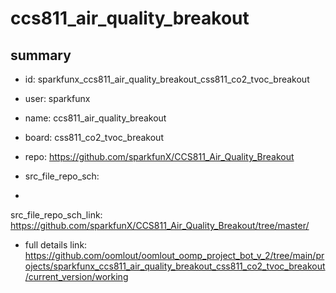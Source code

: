 # ccs811_air_quality_breakout
 
## summary 
* id: sparkfunx_ccs811_air_quality_breakout_css811_co2_tvoc_breakout
* user: sparkfunx
* name: ccs811_air_quality_breakout
* board: css811_co2_tvoc_breakout
* repo: https://github.com/sparkfunX/CCS811_Air_Quality_Breakout



* src_file_repo_sch: 
*
 src_file_repo_sch_link: https://github.com/sparkfunX/CCS811_Air_Quality_Breakout/tree/master/
* full details link: https://github.com/oomlout/oomlout_oomp_project_bot_v_2/tree/main/projects/sparkfunx_ccs811_air_quality_breakout_css811_co2_tvoc_breakout/current_version/working  






